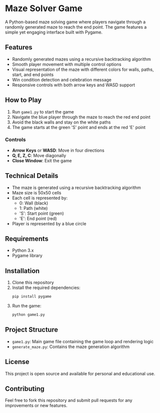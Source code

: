 # Maze Solver Game

A Python-based maze solving game where players navigate through a randomly generated maze to reach the end point. The game features a simple yet engaging interface built with Pygame.

## Features

- Randomly generated mazes using a recursive backtracking algorithm
- Smooth player movement with multiple control options
- Visual representation of the maze with different colors for walls, paths, start, and end points
- Win condition detection and celebration message
- Responsive controls with both arrow keys and WASD support

## How to Play

1. Run `game1.py` to start the game
2. Navigate the blue player through the maze to reach the red end point
3. Avoid the black walls and stay on the white paths
4. The game starts at the green 'S' point and ends at the red 'E' point

### Controls

- **Arrow Keys** or **WASD**: Move in four directions
- **Q, E, Z, C**: Move diagonally
- **Close Window**: Exit the game

## Technical Details

- The maze is generated using a recursive backtracking algorithm
- Maze size is 50x50 cells
- Each cell is represented by:
  - 0: Wall (black)
  - 1: Path (white)
  - 'S': Start point (green)
  - 'E': End point (red)
- Player is represented by a blue circle

## Requirements

- Python 3.x
- Pygame library

## Installation

1. Clone this repository
2. Install the required dependencies:
   ```bash
   pip install pygame
   ```
3. Run the game:
   ```bash
   python game1.py
   ```

## Project Structure

- `game1.py`: Main game file containing the game loop and rendering logic
- `generate_maze.py`: Contains the maze generation algorithm

## License

This project is open source and available for personal and educational use.

## Contributing

Feel free to fork this repository and submit pull requests for any improvements or new features. 
